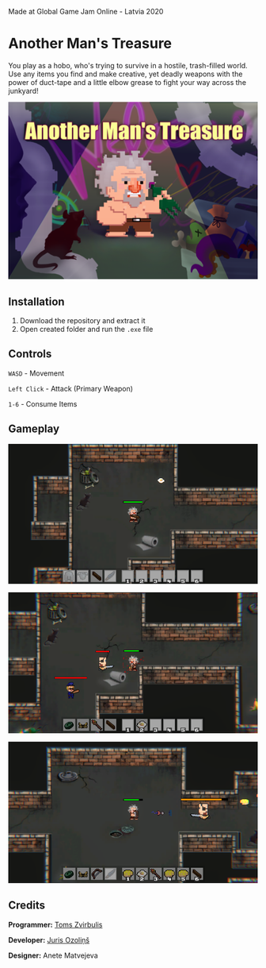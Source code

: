 Made at Global Game Jam Online - Latvia 2020

# Another Man's Treasure

You play as a hobo, who's trying to survive in a hostile, trash-filled world. Use any items you find and make creative, yet deadly weapons with the power of duct-tape and a little elbow grease to fight your way across the junkyard!

![Logo](./Thumbnails/promo.png)

## Installation

1. Download the repository and extract it
2. Open created folder and run the `.exe` file

## Controls

`WASD` - Movement

`Left Click` - Attack (Primary Weapon)

`1-6` - Consume Items

## Gameplay

![Game #1](./Thumbnails/1.png)

![Game #2](./Thumbnails/2.png)

![Game #3](./Thumbnails/3.png)

## Credits

**Programmer:** [Toms Zvirbulis](https://github.com/tomszir)

**Developer:** [Juris Ozoliņš](https://github.com/RedBricc)

**Designer:** Anete Matvejeva
